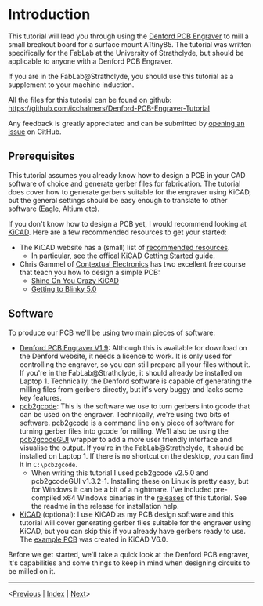 # Introduction

This tutorial will lead you through using the [Denford PCB Engraver](https://denford.co.uk/products/pcb-engraver/) to mill a small breakout board for a surface mount ATtiny85. The tutorial was written specifically for the FabLab at the University of Strathclyde, but should be applicable to anyone with a Denford PCB Engraver.

If you are in the FabLab@Strathclyde, you should use this tutorial as a supplement to your machine induction.

All the files for this tutorial can be found on github: <https://github.com/icchalmers/Denford-PCB-Engraver-Tutorial>

Any feedback is greatly appreciated and can be submitted by [opening an issue](https://github.com/icchalmers/Denford-PCB-Engraver-Tutorial/issues/new) on GitHub.

## Prerequisites

This tutorial assumes you already know how to design a PCB in your CAD software of choice and generate gerber files for fabrication. The tutorial does cover how to generate gerbers suitable for the engraver using KiCAD, but the general settings should be easy enough to translate to other software (Eagle, Altium etc).

If you don't know how to design a PCB yet, I would recommend looking at [KiCAD](https://www.kicad.org/). Here are a few recommended resources to get your started:

- The KiCAD website has a (small) list of [recommended resources](https://www.kicad.org/help/learning-resources/).
  - In particular, see the offical KiCAD [Getting Started](https://docs.kicad.org/#_getting_started) guide.
- Chris Gammel of [Contextual Electronics](https://contextualelectronics.com/) has two excellent free course that teach you how to design a simple PCB:
  - [Shine On You Crazy KiCAD](https://contextualelectronics.com/courses/shine-on-you-crazy-kicad/)
  - [Getting to Blinky 5.0](https://contextualelectronics.com/courses/getting-to-blinky-5-0/)

## Software

To produce our PCB we'll be using two main pieces of software:

- [Denford PCB Engraver V1.9](https://denford.co.uk/software-downloads-support/): Although this is available for download on the Denford website, it needs a licence to work. It is only used for controlling the engraver, so you can still prepare all your files without it. If you're in the FabLab@Strathclyde, it should already be installed on Laptop 1.
Technically, the Denford software is capable of generating the milling files from gerbers directly, but it's very buggy and lacks some key features.
- [pcb2gcode](https://github.com/pcb2gcode/pcb2gcode): This is the software we use to turn gerbers into gcode that can be used on the engraver. Technically, we're using two bits of software. pcb2gcode is a command line only piece of software for turning gerber files into gcode for milling. We'll also be using the [pcb2gcodeGUI](https://github.com/pcb2gcode/pcb2gcodeGUI) wrapper to add a more user friendly interface and visualise the output. If you're in the FabLab@Strathclyde, it should be installed on Laptop 1. If there is no shortcut on the desktop, you can find it in `C:\pcb2gcode`.
  - When writing this tutorial I used pcb2gcode v2.5.0 and pcb2gcodeGUI v1.3.2-1. Installing these on Linux is pretty easy, but for Windows it can be a bit of a nightmare. I've included pre-compiled x64 Windows binaries in the [releases](https://github.com/icchalmers/Denford-PCB-Engraver-Tutorial/releases/latest) of this tutorial. See the readme in the release for installation help.
- [KiCAD](https://www.kicad.org/) (optional): I use KiCAD as my PCB design software and this tutorial will cover generating gerber files suitable for the engraver using KiCAD, but you can skip this if you already have gerbers ready to use. The [example PCB](/example/PCB/) was created in KiCAD V6.0.

Before we get started, we'll take a quick look at the Denford PCB engraver, it's capabilities and some things to keep in mind when designing circuits to be milled on it.
___
  <[Previous](index.md) | [Index](index.md) | [Next](denfordengraver.md)>

